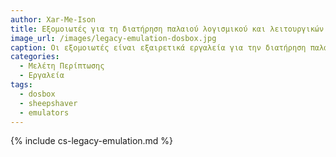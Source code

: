 ```yaml
---
author: Xar-Me-Ison
title: Εξομοιωτές για τη διατήρηση παλαιού λογισμικού και λειτουργικών συστημάτων
image_url: /images/legacy-emulation-dosbox.jpg
caption: Οι εξομοιωτές είναι εξαιρετικά εργαλεία για την διατήρηση παλαιών λογισμικών και λειτουργικών συστημάτων βοηθώντας στην ανάπτυξη νέων εφαρμογών και διαιώνηση τον legacy λειτουργικό συστημάτων.
categories:
  - Μελέτη Περίπτωσης
  - Εργαλεία
tags:
  - dosbox 
  - sheepshaver
  - emulators
---
```


{% include cs-legacy-emulation.md %}
